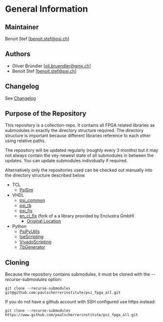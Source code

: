 # General Information

## Maintainer
Benoit Stef [benoit.stef@psi.ch]

## Authors
* Oliver Bründler [oli.bruendler@gmx.ch]
* Benoit Stef [benoit.stef@psi.ch]

## Changelog
See [Changelog](Changelog.md)

## Purpose of the Repository
This repository is a collection-repo. It contains all FPGA related libraries as submodules in exactly the directory structure required. The directory structure is important because different libraries reference to each other using relative paths.

The repository will be updated regularly (roughly every 3 months) but it may not always contain the vey-newest state of all submodules in between the updates. You can update submodules individually if required.

Alternatively only the repositories used can be checked out manually into the directory structure described below.

* TCL
  * [PsiSim](https://github.com/paulscherrerinstitute/PsiSim) 
* VHDL
  * [psi\_common](https://github.com/paulscherrerinstitute/psi_common)
  * [psi\_tb](https://github.com/paulscherrerinstitute/psi_tb)
  * [psi\_fix](https://github.com/paulscherrerinstitute/psi_fix)
  * [en\_cl\_fix](https://github.com/paulscherrerinstitute/en_cl_fix) (fork of a a library provided by Enclustra GmbH)
    * [Original Location](https://github.com/enclustra/en_cl_fix)
* Python
  * [PsiPyUtils](https://github.com/paulscherrerinstitute/PsiPyUtils)
  * [IseScripting](https://github.com/paulscherrerinstitute/IseScripting)
  * [VivadoScripting](https://github.com/paulscherrerinstitute/VivadoScripting)
  * [TbGenerator](https://github.com/paulscherrerinstitute/TbGenerator)

## Cloning
Because the repository contains submodules, it must be cloned with the *--recurse-submodules* option:

```
git clone --recurse-submodules git@github.com:paulscherrerinstitute/psi_fpga_all.git
```

If you do not have a github account with SSH configured use https instead:

```
git clone --recurse-submodules https://www.github.com/paulscherrerinstitute/psi_fpga_all.git
```